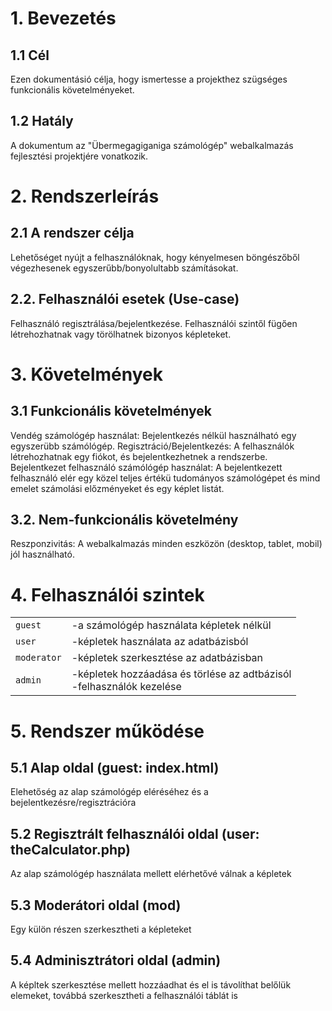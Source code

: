 # 1. Bevezetés

## 1.1 Cél
Ezen dokumentásió célja, hogy ismertesse a projekthez szügséges funkcionális követelményeket.
  
## 1.2 Hatály
A dokumentum az "Übermegagiganiga számológép" webalkalmazás fejlesztési projektjére vonatkozik.
	
# 2. Rendszerleírás

## 2.1 A rendszer célja
Lehetőséget nyújt a felhasználóknak, hogy kényelmesen böngészőből végezhesenek egyszerűbb/bonyolultabb számításokat.
	
## 2.2. Felhasználói esetek (Use-case)
Felhasználó regisztrálása/bejelentkezése.
Felhasználói szintől fügően létrehozhatnak vagy törölhatnek bizonyos képleteket.

# 3. Követelmények

## 3.1 Funkcionális követelmények
	
Vendég számológép használat: Bejelentkezés nélkül használható egy egyszerübb számólógép.
Regisztráció/Bejelentkezés: A felhasználók létrehozhatnak egy fiókot, és bejelentkezhetnek a rendszerbe.
Bejelentkezet felhasználó számólógép használat: A bejelentkezett felhasználó elér egy közel teljes értékü tudományos számológépet és mind emelet számolási előzményeket és egy képlet listát.  

## 3.2. Nem-funkcionális követelmény

Reszponzivitás: A webalkalmazás minden eszközön (desktop, tablet, mobil) jól használható.


# 4. Felhasználói szintek
|           |                                                  |
| --- | --- |
| `guest` | -a számológép használata képletek nélkül |
| `user` | -képletek használata az adatbázisból |
| `moderator` | -képletek szerkesztése az adatbázisban |
| `admin` | -képletek hozzáadása és törlése az adtbázisól <br> -felhasználók kezelése |


# 5. Rendszer működése
## 5.1 Alap oldal (guest: index.html)
Elehetőség az alap számológép eléréséhez és a bejelentkezésre/regisztrációra

## 5.2 Regisztrált felhasználói oldal (user: theCalculator.php)
Az alap számológép használata mellett elérhetővé válnak a képletek

## 5.3 Moderátori oldal (mod)
Egy külön részen szerkesztheti a képleteket

## 5.4 Adminisztrátori oldal (admin)
A képltek szerkesztése mellett hozzáadhat és el is távolíthat belőlük elemeket, továbbá szerkesztheti a felhasználói táblát is
